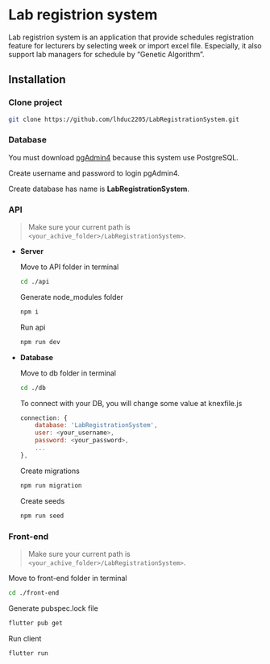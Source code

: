 # Lab registrion system
Lab registrion system is an application that provide schedules registration feature for lecturers by selecting week or import excel file. Especially, it also support lab managers for schedule by “Genetic Algorithm”. 

## Installation
### Clone project
```bash
git clone https://github.com/lhduc2205/LabRegistrationSystem.git
```


### Database
You must download [pgAdmin4](https://www.pgadmin.org/download/ "pgAdmin4 Home") because this system use PostgreSQL.

Create username and password to login pgAdmin4.

Create database has name is **LabRegistrationSystem**.



### API
> Make sure your current path is `<your_achive_folder>/LabRegistrationSystem>`.

* **Server**

    Move to API folder in terminal
    ```bash
    cd ./api
    ```
    Generate node_modules folder
    ```bash
    npm i
    ```
    Run api
    ```bash
    npm run dev
    ```

* **Database**

    Move to db folder in terminal
    ```bash
    cd ./db
    ```

    To connect with your DB, you will change some value at knexfile.js

    ```JavaScript
    connection: {
        database: 'LabRegistrationSystem',
        user: <your_username>,
        password: <your_password>,
        ...
    },
    ```

    Create migrations
    ```bash
    npm run migration
    ```
    Create seeds
    ```bash
    npm run seed
    ```

### Front-end
> Make sure your current path is `<your_achive_folder>/LabRegistrationSystem>`.

Move to front-end folder in terminal
```bash
cd ./front-end
```
Generate pubspec.lock file
```bash
flutter pub get
```
Run client
```bash
flutter run
```
